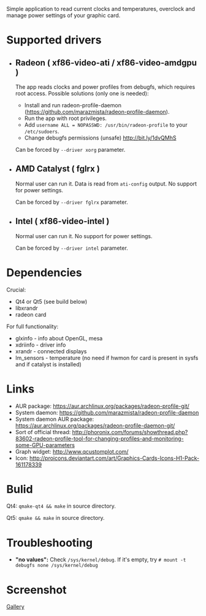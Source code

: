 Simple application to read current clocks and temperatures, overclock and manage power settings of your graphic card.

# Supported drivers
* ## Radeon ( xf86-video-ati / xf86-video-amdgpu )
  The app reads clocks and power profiles from debugfs, which requires root access. Possible solutions (only one is needed):
  * Install and run radeon-profile-daemon (https://github.com/marazmista/radeon-profile-daemon).
  * Run the app with root privileges.
  * Add `username ALL = NOPASSWD: /usr/bin/radeon-profile` to your `/etc/sudoers`.
  * Change debugfs permissions (unsafe) http://bit.ly/1dvQMhS

  Can be forced by `--driver xorg` parameter.

* ## AMD Catalyst ( fglrx )
  Normal user can run it. Data is read from `ati-config` output. No support for power settings.

  Can be forced by `--driver fglrx` parameter.

* ## Intel ( xf86-video-intel )
  Normal user can run it. No support for power settings.

  Can be forced by `--driver intel` parameter.

# Dependencies
Crucial:
* Qt4 or Qt5  (see build below)
* libxrandr
* radeon card

For full functionality:
* glxinfo - info about OpenGL, mesa
* xdriinfo - driver info
* xrandr - connected displays
* lm_sensors - temperature (no need if hwmon for card is present in sysfs and if catalyst is installed)

# Links

* AUR package: https://aur.archlinux.org/packages/radeon-profile-git/
* System daemon: https://github.com/marazmista/radeon-profile-daemon
* System daemon AUR package: https://aur.archlinux.org/packages/radeon-profile-daemon-git/
* Sort of official thread: http://phoronix.com/forums/showthread.php?83602-radeon-profile-tool-for-changing-profiles-and-monitoring-some-GPU-parameters
* Graph widget: http://www.qcustomplot.com/
* Icon: http://proicons.deviantart.com/art/Graphics-Cards-Icons-H1-Pack-161178339

# Bulid
Qt4: `qmake-qt4 && make` in source directory.

Qt5: `qmake && make` in source directory.

# Troubleshooting
* __"no values":__ Check `/sys/kernel/debug`. If it's empty, try `# mount -t debugfs none /sys/kernel/debug`

# Screenshot
[Gallery](https://imgur.com/a/vWEIl)

